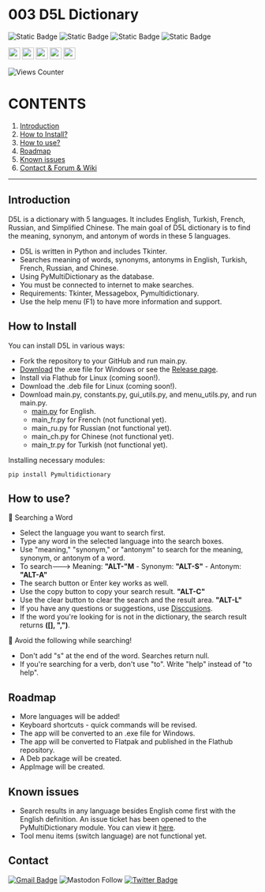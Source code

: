 # 003 D5L Dictionary

![Static Badge](https://img.shields.io/badge/python-tkinter-blue?logo=python)
![Static Badge](https://img.shields.io/badge/python-pymultidictionary-blue?logo=python)
![Static Badge](https://img.shields.io/badge/IDE-VsCode-blue)
![Static Badge](https://img.shields.io/badge/D5L-Dictionary-orange)

<img src="https://hatscripts.github.io/circle-flags/flags/uk.svg" width="24"> <img src="https://hatscripts.github.io/circle-flags/flags/tr.svg" width="24"> <img src="https://hatscripts.github.io/circle-flags/flags/fr.svg" width="24"> <img src="https://hatscripts.github.io/circle-flags/flags/cn.svg" width="24"> <img src="https://hatscripts.github.io/circle-flags/flags/ru.svg" width="24">

![Views Counter](https://views-counter.vercel.app/badge?pageId=https%3A%2F%2Fgithub%2Ecom%2Fstorlak%2FPythonMiniProjects&leftColor=000000&rightColor=0adb3f&type=total&label=Viewers&style=none)

# CONTENTS

1. [Introduction](#introduction)
2. [How to Install?](#how-to-install)
3. [How to use?](#how-to-use)
4. [Roadmap](#roadmap)
5. [Known issues](#known-issues)
6. [Contact & Forum & Wiki](#contact)

---

## Introduction

D5L is a dictionary with 5 languages. It includes English, Turkish, French, Russian, and Simplified Chinese. The main goal of D5L dictionary is to find the meaning, synonym, and antonym of words in these 5 languages.

- D5L is written in Python and includes Tkinter.
- Searches meaning of words, synonyms, antonyms in English, Turkish, French, Russian, and Chinese.
- Using PyMultiDictionary as the database.
- You must be connected to internet to make searches.
- Requirements: Tkinter, Messagebox, Pymultidictionary.
- Use the help menu (F1) to have more information and support.

## How to Install

You can install D5L in various ways:

- Fork the repository to your GitHub and run main.py.
- [Download](https://github.com/storlak/PythonMiniProjects/releases/download/v1.0/D5L.Dictionary.exe) the .exe file for Windows or see the [Release page](https://github.com/storlak/PythonMiniProjects/releases).
- Install via Flathub for Linux (coming soon!).
- Download the .deb file for Linux (coming soon!).
- Download main.py, constants.py, gui_utils.py, and menu_utils.py, and run main.py.
  - [main.py](https://github.com/storlak/PythonMiniProjects/blob/main/003%20-%20D5L%20Dictionary/main.py) for English.
  - main_fr.py for French (not functional yet).
  - main_ru.py for Russian (not functional yet).
  - main_ch.py for Chinese (not functional yet).
  - main_tr.py for Turkish (not functional yet).

Installing necessary modules:

```
pip install Pymultidictionary
```

## How to use?

🌟 Searching a Word

- Select the language you want to search first.
- Type any word in the selected language into the search boxes.
- Use "meaning," "synonym," or "antonym" to search for the meaning, synonym, or antonym of a word.
- To search---> Meaning: **"ALT-"M** - Synonym: **"ALT-S"** - Antonym: **"ALT-A"**
- The search button or Enter key works as well.
- Use the copy button to copy your search result. **"ALT-C"**
- Use the clear button to clear the search and the result area. **"ALT-L"**
- If you have any questions or suggestions, use [Disccusions](https://github.com/storlak/PythonMiniProjects/discussions).
- If the word you're looking for is not in the dictionary, the search result returns **([], ",")**.

🌟 Avoid the following while searching!

- Don't add "s" at the end of the word. Searches return null.
- If you're searching for a verb, don't use "to". Write "help" instead of "to help".

## Roadmap

- More languages will be added!
- Keyboard shortcuts - quick commands will be revised.
- The app will be converted to an .exe file for Windows.
- The app will be converted to Flatpak and published in the Flathub repository.
- A Deb package will be created.
- AppImage will be created.

## Known issues

- Search results in any language besides English come first with the English definition. An issue ticket has been opened to the PyMultiDictionary module. You can view it [here](https://github.com/storlak/PythonMiniProjects/issues/2).
- Tool menu items (switch language) are not functional yet.

## Contact

[![Gmail Badge](https://img.shields.io/badge/-serdartorlak-c14438?style=flat&logo=Gmail&logoColor=white&link=mailto:serdartorlak@gmail.com)](mailto:serdartorlak@gmail.com)
![Mastodon Follow](https://img.shields.io/mastodon/follow/111266776829036638?style=flat&logo=mastodon&color=blue)
[![Twitter Badge](https://img.shields.io/badge/-@serdartorlak-1ca0f1?style=flat&labelColor=1ca0f1&logo=twitter&logoColor=white&link=https://twitter.com/serdartorlak)](https://twitter.com/serdartorlak)
